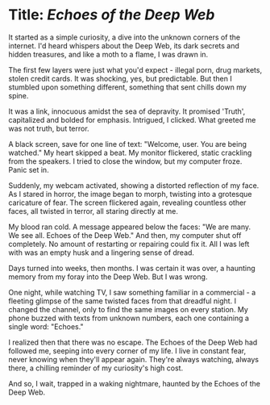 # Title: *Echoes of the Deep Web*

It started as a simple curiosity, a dive into the unknown corners of the internet. I'd heard whispers about the Deep Web, its dark secrets and hidden treasures, and like a moth to a flame, I was drawn in.

The first few layers were just what you'd expect - illegal porn, drug markets, stolen credit cards. It was shocking, yes, but predictable. But then I stumbled upon something different, something that sent chills down my spine.

It was a link, innocuous amidst the sea of depravity. It promised 'Truth', capitalized and bolded for emphasis. Intrigued, I clicked. What greeted me was not truth, but terror.

A black screen, save for one line of text: "Welcome, user. You are being watched." My heart skipped a beat. My monitor flickered, static crackling from the speakers. I tried to close the window, but my computer froze. Panic set in.

Suddenly, my webcam activated, showing a distorted reflection of my face. As I stared in horror, the image began to morph, twisting into a grotesque caricature of fear. The screen flickered again, revealing countless other faces, all twisted in terror, all staring directly at me. 

My blood ran cold. A message appeared below the faces: "We are many. We see all. Echoes of the Deep Web." And then, my computer shut off completely. No amount of restarting or repairing could fix it. All I was left with was an empty husk and a lingering sense of dread.

Days turned into weeks, then months. I was certain it was over, a haunting memory from my foray into the Deep Web. But I was wrong.

One night, while watching TV, I saw something familiar in a commercial - a fleeting glimpse of the same twisted faces from that dreadful night. I changed the channel, only to find the same images on every station. My phone buzzed with texts from unknown numbers, each one containing a single word: "Echoes."

I realized then that there was no escape. The Echoes of the Deep Web had followed me, seeping into every corner of my life. I live in constant fear, never knowing when they'll appear again. They're always watching, always there, a chilling reminder of my curiosity's high cost.

And so, I wait, trapped in a waking nightmare, haunted by the Echoes of the Deep Web.